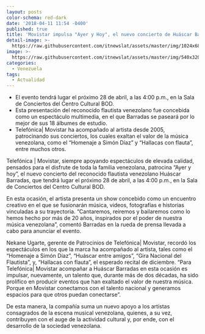```yaml
---
layout: posts
color-schema: red-dark
date: '2018-04-11 11:54 -0400'
published: true
title: 'Movistar impulsa "Ayer y Hoy", el nuevo concierto de Huáscar Barradas'
detail-image: >-
  https://raw.githubusercontent.com/itnewslat/assets/master/img/1024x680/Huascarg.jpg
image: >-
  https://raw.githubusercontent.com/itnewslat/assets/master/img/540x320/Huascarp.jpg
categories:
  - Venezuela
tags:
  - Actualidad
---
```

-   El evento tendrá lugar el próximo 28 de abril, a las 4:00 p.m., en la Sala de Conciertos del Centro Cultural BOD. 
-  Esta presentación del reconocido flautista venezolano fue concebida como  un espectáculo multimedia, en el que Barradas se paseará por lo mejor de sus 18 álbumes de estudio.  
-  Telefónica| Movistar ha acompañado al artista desde 2005, patrocinando sus conciertos,  los cuales exaltan el valor de la música venezolana, como el “Homenaje a Simón Díaz” y “Hallacas con flauta”, entre muchos otros.    
 
Telefónica | Movistar, siempre apoyando espectáculos de elevada calidad, pensados para el disfrute de toda la familia venezolana, patrocina “Ayer y hoy”, el nuevo concierto del reconocido flautista venezolano Huáscar Barradas, que tendrá lugar el próximo 28 de abril, a las 4:00 p.m., en la Sala de Conciertos del Centro Cultural BOD.  

En esta ocasión, el artista presenta un show concebido como un encuentro creativo en el que se fusionarán música, videos, fotografías e historias vinculadas a su trayectoria. “Cantaremos, reiremos y bailaremos como lo hemos hecho por más de 20 años, inspirados por el poder de nuestra música venezolana”, comentó Barradas en la rueda de prensa llevada a cabo para anunciar el evento. 

Nekane Ugarte, gerente de Patrocinios de Telefónica| Movistar, recordó los espectáculos en los que la marca ha acompañado al artista, tales como el “Homenaje a Simón Díaz”, “Huáscar entre amigos”, “Gira Nacional del Flautista”, y, “Hallacas con flauta”, el esperado recital de diciembre. “Para Telefónica| Movistar acompañar a Huáscar Barradas en esta ocasión es impulsar, nuevamente, un talento que, durante más de dos décadas, ha sido prolífico en producir eventos que han exaltado el valor de nuestra música. Porque en Movistar conectamos con el talento nacional y generamos espacios para que otros puedan conectarse”. 

De esta manera, la compañía suma un nuevo apoyo a los artistas consagrados de la escena musical venezolana, quienes, a su vez, contribuyen con el auge de la actividad cultural y, por ende, con el desarrollo de la sociedad venezolana.  

